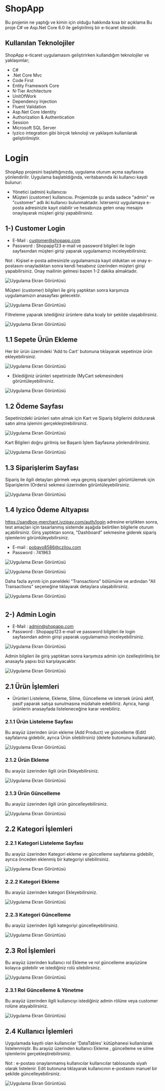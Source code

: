 
# ShopApp

Bu projenin ne yaptığı ve kimin için olduğu hakkında kısa bir açıklama
Bu proje C# ve Asp.Net Core 6.0 ile geliştrilmiş bir e-ticaret sitesidir.




## Kullanılan Teknolojiler

ShopApp e-ticaret uygulamasını geliştirirken kullandığım teknolojiler ve yaklaşımlar;
- C#
- .Net Core Mvc 
- Code First
- Entity Framework Core
- N-Tier Architecture
- UnitOfWork
- Dependency Injection
- Fluent Validation
- Asp.Net Core Identity
- Authorization & Authentication
- Session
- Microsoft SQL Server
- Iyzico integration
gibi birçok teknoloji ve yaklaşım kullanılarak geliştirilmiştir.

  
# Login

ShopApp projesini başlattığınızda, uygulama oturum açma sayfasına yönlendirilir. Uygulama başlatıldığında, veritabanında iki kullanıcı kaydı bulunur:
- Yönetici (admin) kullanıcısı
- Müşteri (customer) kullanıcısı.
Projemizde şu anda sadece "admin" ve "customer" adlı iki kullanıcı bulunmaktadır. İsterseniz uygulamaya e-posta adresinizle kayıt olabilir ve hesabınıza gelen onay mesajını onaylayarak müşteri girişi yapabilirsiniz.

  
## 1-) Customer Login
- E-Mail : customer@shopapp.com
- Password : Shopapp123
e-mail ve password bilgileri ile login sayfasından müşteri girişi yaparak uygulamamızı inceleyebilirsiniz.

Not : Kişisel e-posta adresinizle uygulamamıza kayıt olduktan ve onay e-postasını onayladıktan sonra kendi hesabınız üzerinden müşteri girişi yapabilirsiniz. Onay mailinin gelmesi bazen 1-2 dakika almaktadır.

![Uygulama Ekran Görüntüsü](https://i.hizliresim.com/c7vjutn.png)

Müşteri (customer) bilgileri ile giriş yaptıktan sonra karşımıza uygulamamızın anasayfası gelecektir.

![Uygulama Ekran Görüntüsü](https://i.hizliresim.com/jm540zc.png)

Filtreleme yaparak istediğiniz ürünlere daha koaly bir şekilde ulaşabilirsiniz.

![Uygulama Ekran Görüntüsü](https://i.hizliresim.com/mqh07xe.png)

## 1.1 Sepete Ürün Ekleme

Her bir ürün üzerindeki 'Add to Cart' butonuna tıklayarak sepetinize ürün ekleyebilirsiniz.

![Uygulama Ekran Görüntüsü](https://i.hizliresim.com/ngkhaq4.png)

- Eklediğiniz ürünleri sepetinizde (MyCart sekmesinden) görüntüleyebilirsiniz.

![Uygulama Ekran Görüntüsü](https://i.hizliresim.com/nb3yfpt.png)

## 1.2 Ödeme Sayfası
Sepetinizdeki ürünleri satın almak için Kart  ve Sipariş bilgilerini doldurarak satın alma işlemini gerçekleştirebilirsiniz.

![Uygulama Ekran Görüntüsü](https://i.hizliresim.com/13ovcsj.png)

Kart Bilgileri doğru girilmiş ise Başarılı İşlem Sayfasına yönlendirilirsiniz.

![Uygulama Ekran Görüntüsü](https://i.hizliresim.com/4612dhu.png)

## 1.3 Siparişlerim Sayfası
Sipariş ile ilgili detayları görmek veya geçmiş siparişleri görüntülemek için Siparişlerim (Orders) sekmesi üzerinden görüntüleyebilirsiniz.

![Uygulama Ekran Görüntüsü](https://i.hizliresim.com/c5euxo3.png)


## 1.4 Iyzico Ödeme Altyapısı

https://sandbox-merchant.iyzipay.com/auth/login adresine eriştikten sonra, test amaçları için tasarlanmış sistemde aşağıda belirtilen bilgilerle oturum açabilirsiniz. Giriş yaptıktan sonra, "Dashboard" sekmesine giderek sipariş işlemlerini görüntüleyebilirsiniz. 
- E-mail : pobavo8586@czilou.com
- Password : 741963

![Uygulama Ekran Görüntüsü](https://i.hizliresim.com/pxdwgp8.png)

![Uygulama Ekran Görüntüsü](https://i.hizliresim.com/dwi4xls.png)

Daha fazla ayrıntı için paneldeki "Transactions" bölümüne ve ardından "All Transactions" seçeneğine tıklayarak detaylara ulaşabilirsiniz.

![Uygulama Ekran Görüntüsü](https://i.hizliresim.com/g6vojau.png)

# 

## 2-) Admin Login
- E-Mail : admin@shopapp.com
- Password : Shopapp123
e-mail ve password bilgileri ile login sayfasından admin girişi yaparak uygulamamızı inceleyebilirsiniz.

![Uygulama Ekran Görüntüsü](https://i.hizliresim.com/qf0ttu5.png)
 
Admin bilgileri ile giriş yaptıktan sonra karşımıza admin için özelleştirilmiş bir anasayfa yapısı bizi karşılayacaktır.

![Uygulama Ekran Görüntüsü](https://i.hizliresim.com/izd2h3a.png)


## 2.1 Ürün İşlemleri
- Ürünleri Listeleme, Ekleme, Silme, Güncelleme ve istersek ürünü aktif, pasif yaparak satışa sunulmasına müdahale edebiliriz. Ayrıca, hangi ürünlerin anasayfada listeleneceğine karar verebiliriz.

### 2.1.1 Ürün Listeleme Sayfası
Bu arayüz üzerinden ürün ekleme (Add Product) ve güncelleme (Edit) sayfalarına gidebilir, ayrıca Ürün silebilirsiniz (delete butonunu kullanarak).

![Uygulama Ekran Görüntüsü](https://i.hizliresim.com/exbfqjg.png)


### 2.1.2 Ürün Ekleme
Bu arayüz üzerinden ilgili ürün Ekleyebilirsiniz.

![Uygulama Ekran Görüntüsü](https://i.hizliresim.com/qzpz9qh.png)

### 2.1.3 Ürün Güncelleme
Bu arayüz üzerinden ilgili ürün güncelleyebilirsiniz.

![Uygulama Ekran Görüntüsü](https://i.hizliresim.com/9ycrl2x.png)

## 2.2 Kategori İşlemleri

### 2.2.1 Kategori Listeleme Sayfası
Bu arayüz üzerinden Kategori ekleme ve güncelleme sayfalarına gidebilir, ayrıca önceden eklenmiş bir kategoriyi silebilirsiniz.

![Uygulama Ekran Görüntüsü](https://i.hizliresim.com/n1712dq.png)

### 2.2.2 Kategori Ekleme
Bu arayüz üzerinden kategori Ekleyebilirsiniz.

![Uygulama Ekran Görüntüsü](https://i.hizliresim.com/reme57h.png)

### 2.2.3 Kategori Güncelleme
Bu arayüz üzerinden ilgili kategoriyi güncelleyebilirsiniz.

![Uygulama Ekran Görüntüsü](https://i.hizliresim.com/d1apoki.png)

## 2.3 Rol İşlemleri
Bu arayüz üzerinden kullanıcı rol Ekleme ve rol güncelleme arayüzüne kolayca gidebilir ve istediğiniz rolü silebilirsiniz.

![Uygulama Ekran Görüntüsü](https://i.hizliresim.com/pi84uos.png)


### 2.3.1 Rol Güncelleme & Yönetme
Bu arayüz üzerinden ilgili kullanıcıyı istediğiniz admin rölüne veya customer rolüne atayabilirsiniz.

![Uygulama Ekran Görüntüsü](https://i.hizliresim.com/ap3t8hi.png)


## 2.4 Kullanıcı İşlemleri
Uygulamada kayıtlı olan kullanıcılar 'DataTables' kütüphanesi kullanılarak listelenmiştir. Bu arayüz üzerinden kullanıcı Ekleme , güncelleme ve silme işlemlerini gerçekleştirebilirsiniz.

Not : e-postası onaylanmamış kullanıcılar kullanıcılar tablosunda siyah olarak listelenir. Edit butonuna tıklayarak kullanıcının e-postasını manuel bir şekilde güncelleyebilirsiniz.

![Uygulama Ekran Görüntüsü](https://i.hizliresim.com/28bn8lz.png)

